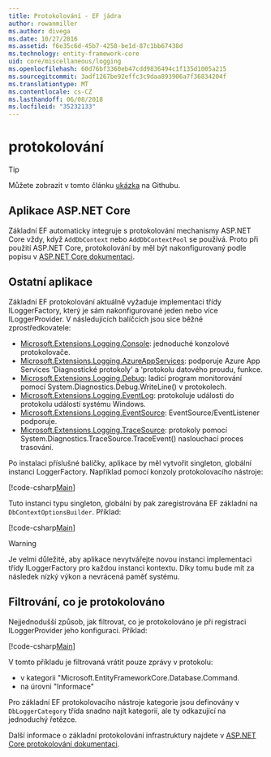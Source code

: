 ```yaml
---
title: Protokolování - EF jádra
author: rowanmiller
ms.author: divega
ms.date: 10/27/2016
ms.assetid: f6e35c6d-45b7-4258-be1d-87c1bb67438d
ms.technology: entity-framework-core
uid: core/miscellaneous/logging
ms.openlocfilehash: 60d76bf3360eb47cdd9836494c1f135d1005a215
ms.sourcegitcommit: 3adf1267be92effc3c9daa893906a7f36834204f
ms.translationtype: MT
ms.contentlocale: cs-CZ
ms.lasthandoff: 06/08/2018
ms.locfileid: "35232133"
---
```

# <a name="logging"></a>protokolování

> [!TIP]  
> Můžete zobrazit v tomto článku [ukázka](https://github.com/aspnet/EntityFramework.Docs/tree/master/samples/core/Miscellaneous/Logging) na Githubu.

## <a name="aspnet-core-applications"></a>Aplikace ASP.NET Core

Základní EF automaticky integruje s protokolování mechanismy ASP.NET Core vždy, když `AddDbContext` nebo `AddDbContextPool` se používá. Proto při použití ASP.NET Core, protokolování by měl být nakonfigurovaný podle popisu v [ASP.NET Core dokumentaci](https://docs.microsoft.com/en-us/aspnet/core/fundamentals/logging?tabs=aspnetcore2x).

## <a name="other-applications"></a>Ostatní aplikace

Základní EF protokolování aktuálně vyžaduje implementaci třídy ILoggerFactory, který je sám nakonfigurované jeden nebo více ILoggerProvider. V následujících balíčcích jsou sice běžné zprostředkovatele:

* [Microsoft.Extensions.Logging.Console](https://www.nuget.org/packages/Microsoft.Extensions.Logging.Console/): jednoduché konzolové protokolovače.
* [Microsoft.Extensions.Logging.AzureAppServices](https://www.nuget.org/packages/Microsoft.Extensions.Logging.AzureAppServices/): podporuje Azure App Services 'Diagnostické protokoly' a 'protokolu datového proudu, funkce.
* [Microsoft.Extensions.Logging.Debug](https://www.nuget.org/packages/Microsoft.Extensions.Logging.Debug/): ladicí program monitorování pomocí System.Diagnostics.Debug.WriteLine() v protokolech.
* [Microsoft.Extensions.Logging.EventLog](https://www.nuget.org/packages/Microsoft.Extensions.Logging.EventLog/): protokoluje události do protokolu událostí systému Windows.
* [Microsoft.Extensions.Logging.EventSource](https://www.nuget.org/packages/Microsoft.Extensions.Logging.EventSource/): EventSource/EventListener podporuje.
* [Microsoft.Extensions.Logging.TraceSource](https://www.nuget.org/packages/Microsoft.Extensions.Logging.TraceSource/): protokoly pomocí System.Diagnostics.TraceSource.TraceEvent() naslouchací proces trasování.

Po instalaci příslušné balíčky, aplikace by měl vytvořit singleton, globální instanci LoggerFactory. Například pomocí konzoly protokolovacího nástroje:

[!code-csharp[Main](../../../samples/core/Miscellaneous/Logging/Logging/BloggingContext.cs#DefineLoggerFactory)]

Tuto instanci typu singleton, globální by pak zaregistrována EF základní na `DbContextOptionsBuilder`. Příklad:

[!code-csharp[Main](../../../samples/core/Miscellaneous/Logging/Logging/BloggingContext.cs#RegisterLoggerFactory)]

> [!WARNING]
> Je velmi důležité, aby aplikace nevytvářejte novou instanci implementaci třídy ILoggerFactory pro každou instanci kontextu. Díky tomu bude mít za následek nízký výkon a nevrácená paměť systému.

## <a name="filtering-what-is-logged"></a>Filtrování, co je protokolováno

Nejjednodušší způsob, jak filtrovat, co je protokolováno je při registraci ILoggerProvider jeho konfiguraci. Příklad:

[!code-csharp[Main](../../../samples/core/Miscellaneous/Logging/Logging/BloggingContextWithFiltering.cs#DefineLoggerFactory)]

V tomto příkladu je filtrovaná vrátit pouze zprávy v protokolu:
 * v kategorii "Microsoft.EntityFrameworkCore.Database.Command.
 * na úrovni "Informace"

Pro základní EF protokolovacího nástroje kategorie jsou definovány v `DbLoggerCategory` třída snadno najít kategorií, ale ty odkazující na jednoduchý řetězce.

Další informace o základní protokolování infrastruktury najdete v [ASP.NET Core protokolování dokumentaci](https://docs.microsoft.com/en-us/aspnet/core/fundamentals/logging?tabs=aspnetcore2x).
